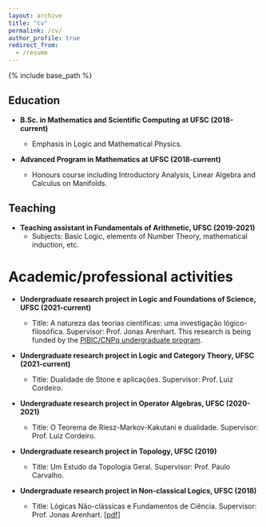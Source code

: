 ```yaml
---
layout: archive
title: "cv"
permalink: /cv/
author_profile: true
redirect_from:
  - /resume
---
```


{% include base_path %}

## Education

* **B.Sc. in Mathematics and Scientific Computing at UFSC (2018-current)**
  * Emphasis in Logic and Mathematical Physics. 

* **Advanced Program in Mathematics at UFSC (2018-current)** 
  *  Honours course including Introductory Analysis, Linear Algebra and Calculus on Manifolds.

## Teaching

* **Teaching assistant in Fundamentals of Arithmetic, UFSC (2019-2021)**
  * Subjects: Basic Logic, elements of Number Theory, mathematical induction, etc. 

# Academic/professional activities

* **Undergraduate research project in Logic and Foundations of Science, UFSC (2021-current)**
  * Title: A natureza das teorias científicas: uma investigação lógico-filosófica. Supervisor: Prof. Jonas Arenhart. This research is being funded by the [PIBIC/CNPq undergraduate program](http://pibic.propesq.ufsc.br/).

* **Undergraduate research project in Logic and Category Theory, UFSC (2021-current)**
  * Title: Dualidade de Stone e aplicações. Supervisor: Prof. Luiz Cordeiro. 

* **Undergraduate research project in Operator Algebras, UFSC (2020-2021)** 
  * Title: O Teorema de Riesz-Markov-Kakutani e dualidade. Supervisor: Prof. Luiz Cordeiro. 

* **Undergraduate research project in Topology, UFSC (2019)** 
  * Title: Um Estudo da Topologia Geral. Supervisor: Prof. Paulo Carvalho.

* **Undergraduate research project in Non-classical Logics, UFSC (2018)**
  * Title: Lógicas Não-clássicas e Fundamentos de Ciência. Supervisor: Prof. Jonas Arenhart. [[pdf](https://www.academia.edu/41484025/Sobre_as_L%C3%B3gicas_Polivalentes_O_Caso_Proposicional)]
